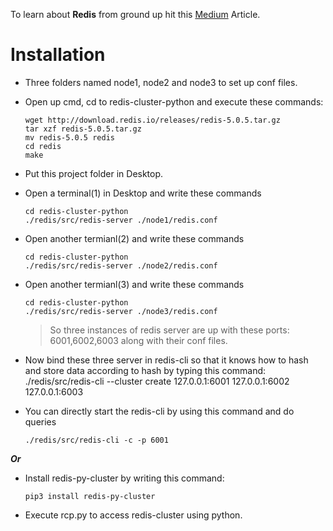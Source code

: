 To learn about **Redis** from ground up hit this [Medium](https://medium.com/@iamvishalkhare/create-a-redis-cluster-faa89c5a6bb4) Article.

# Installation
- Three folders named node1, node2 and node3 to set up conf files.
- Open up cmd, cd to redis-cluster-python and execute these commands:

  ```
  wget http://download.redis.io/releases/redis-5.0.5.tar.gz
  tar xzf redis-5.0.5.tar.gz
  mv redis-5.0.5 redis
  cd redis
  make
  ```


 - Put this project folder in Desktop.

 - Open a terminal(1) in Desktop and write these commands
 
   ```
   cd redis-cluster-python
   ./redis/src/redis-server ./node1/redis.conf
   ```

 - Open another termianl(2) and write these commands
 
   ```
   cd redis-cluster-python
   ./redis/src/redis-server ./node2/redis.conf
   ```

 - Open another termianl(3) and write these commands
 
   ```
   cd redis-cluster-python
   ./redis/src/redis-server ./node3/redis.conf
   ```
   >So three instances of redis server are up with these ports: 6001,6002,6003 along with their conf files. 
	
 - Now bind these three server in redis-cli so that it knows how to hash and store data according to hash by typing this command:
	./redis/src/redis-cli --cluster create 127.0.0.1:6001 127.0.0.1:6002 127.0.0.1:6003

 - You can directly start the redis-cli by using this command and do queries
   
   ```
   ./redis/src/redis-cli -c -p 6001
   ```
  ***Or***
	
 - Install redis-py-cluster by writing this command:
	
   ```
   pip3 install redis-py-cluster
   ```

 - Execute rcp.py to access redis-cluster using python.



